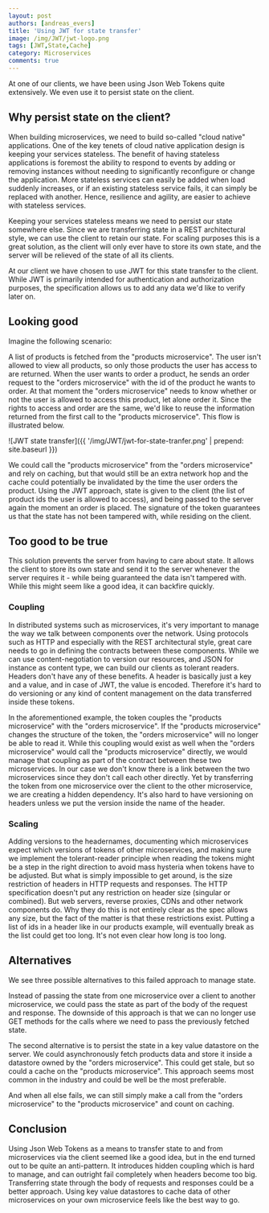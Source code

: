 ```yaml
---
layout: post
authors: [andreas_evers]
title: 'Using JWT for state transfer'
image: /img/JWT/jwt-logo.png
tags: [JWT,State,Cache]
category: Microservices
comments: true
---
```


At one of our clients, we have been using Json Web Tokens quite extensively.
We even use it to persist state on the client.

## Why persist state on the client?

When building microservices, we need to build so-called "cloud native" applications.
One of the key tenets of cloud native application design is keeping your services stateless.
The benefit of having stateless applications is foremost the ability to respond to events by adding or removing instances without needing to significantly reconfigure or change the application.
More stateless services can easily be added when load suddenly increases, or if an existing stateless service fails, it can simply be replaced with another.
Hence, resilience and agility, are easier to achieve with stateless services.

Keeping your services stateless means we need to persist our state somewhere else.
Since we are transferring state in a REST architectural style, we can use the client to retain our state.
For scaling purposes this is a great solution, as the client will only ever have to store its own state, and the server will be relieved of the state of all its clients.

At our client we have chosen to use JWT for this state transfer to the client.
While JWT is primarily intended for authentication and authorization purposes, the specification allows us to add any data we'd like to verify later on.

## Looking good

Imagine the following scenario:

A list of products is fetched from the "products microservice".
The user isn't allowed to view all products, so only those products the user has access to are returned.
When the user wants to order a product, he sends an order request to the "orders microservice" with the id of the product he wants to order.
At that moment the "orders microservice" needs to know whether or not the user is allowed to access this product, let alone order it.
Since the rights to access and order are the same, we'd like to reuse the information returned from the first call to the "products microservice".
This flow is illustrated below.

![JWT state transfer]({{ '/img/JWT/jwt-for-state-tranfer.png' | prepend: site.baseurl }})

We could call the "products microservice" from the "orders microservice" and rely on caching, but that would still be an extra network hop and the cache could potentially be invalidated by the time the user orders the product.
Using the JWT approach, state is given to the client (the list of product ids the user is allowed to access), and being passed to the server again the moment an order is placed.
The signature of the token guarantees us that the state has not been tampered with, while residing on the client.

## Too good to be true

This solution prevents the server from having to care about state.
It allows the client to store its own state and send it to the server whenever the server requires it - while being guaranteed the data isn't tampered with.
While this might seem like a good idea, it can backfire quickly.

### Coupling

In distributed systems such as microservices, it's very important to manage the way we talk between components over the network.
Using protocols such as HTTP and especially with the REST architectural style, great care needs to go in defining the contracts between these components.
While we can use content-negotiation to version our resources, and JSON for instance as content type, we can build our clients as tolerant readers.
Headers don't have any of these benefits.
A header is basically just a key and a value, and in case of JWT, the value is encoded.
Therefore it's hard to do versioning or any kind of content management on the data transferred inside these tokens.

In the aforementioned example, the token couples the "products microservice" with the "orders microservice".
If the "products microservice" changes the structure of the token, the "orders microservice" will no longer be able to read it.
While this coupling would exist as well when the "orders microservice" would call the "products microservice" directly, we would manage that coupling as part of the contract between these two microservices.
In our case we don't know there is a link between the two microservices since they don't call each other directly.
Yet by transferring the token from one microservice over the client to the other microservice, we are creating a hidden dependency.
It's also hard to have versioning on headers unless we put the version inside the name of the header.

### Scaling

Adding versions to the headernames, documenting which microservices expect which versions of tokens of other microservices, and making sure we implement the tolerant-reader principle when reading the tokens might be a step in the right direction to avoid mass hysteria when tokens have to be adjusted.
But what is simply impossible to get around, is the size restriction of headers in HTTP requests and responses.
The HTTP specification doesn't put any restriction on header size (singular or combined).
But web servers, reverse proxies, CDNs and other network components do.
Why they do this is not entirely clear as the spec allows any size, but the fact of the matter is that these restrictions exist.
Putting a list of ids in a header like in our products example, will eventually break as the list could get too long.
It's not even clear how long is too long.

## Alternatives

We see three possible alternatives to this failed approach to manage state.

Instead of passing the state from one microservice over a client to another microservice, we could pass the state as part of the body of the request and response.
The downside of this approach is that we can no longer use GET methods for the calls where we need to pass the previously fetched state.

The second alternative is to persist the state in a key value datastore on the server.
We could asynchronously fetch products data and store it inside a datastore owned by the "orders microservice".
This could get stale, but so could a cache on the "products microservice".
This approach seems most common in the industry and could be well be the most preferable.

And when all else fails, we can still simply make a call from the "orders microservice" to the "products microservice" and count on caching.

## Conclusion

Using Json Web Tokens as a means to transfer state to and from microservices via the client seemed like a good idea, but in the end turned out to be quite an anti-pattern.
It introduces hidden coupling which is hard to manage, and can outright fail completely when headers become too big.
Transferring state through the body of requests and responses could be a better approach.
Using key value datastores to cache data of other microservices on your own microservice feels like the best way to go.
